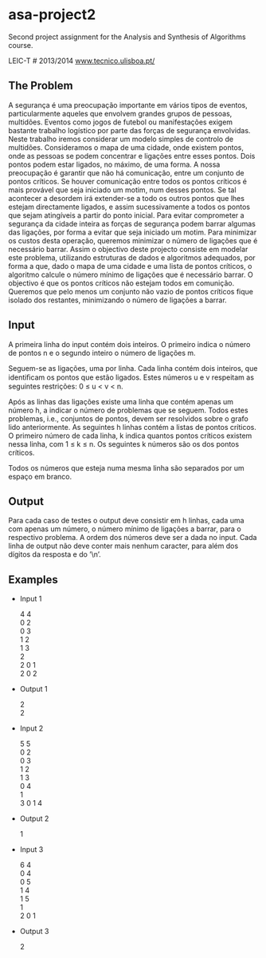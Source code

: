 asa-project2
===========
Second project assignment for the Analysis and Synthesis of Algorithms course.

LEIC-T # 2013/2014 www.tecnico.ulisboa.pt/

The Problem
-
A segurança é uma preocupação importante em vários tipos de eventos, particularmente aqueles que envolvem grandes grupos de pessoas, multidões. Eventos como jogos de futebol ou manifestações exigem bastante trabalho logístico por parte das forças de segurança envolvidas. Neste trabalho iremos considerar um modelo simples de controlo de multidões. Consideramos o mapa de uma cidade, onde existem pontos, onde as pessoas se podem concentrar e ligações entre esses pontos. Dois pontos podem estar ligados, no máximo, de uma forma. A nossa preocupação é garantir que não há comunicação, entre um conjunto de pontos críticos. Se houver comunicação entre todos os pontos críticos é mais provável que seja iniciado um motim, num desses pontos. Se tal acontecer a desordem irá extender-se a todo os outros pontos que lhes estejam directamente ligados, e assim sucessivamente a todos os pontos que sejam atingíveis a partir do ponto inicial. Para evitar comprometer a segurança da cidade inteira as forças de segurança podem barrar algumas das ligações, por forma a evitar que seja iniciado um motim. Para minimizar os custos desta operação, queremos minimizar o número de ligações que é necessário barrar. Assim o objectivo deste projecto consiste em modelar este problema, utilizando estruturas de dados e algoritmos adequados, por forma a que, dado o mapa de uma cidade e uma lista de pontos críticos, o algoritmo calcule o número mínimo de ligações que é necessário barrar. O objectivo é que os pontos críticos não estejam todos em comunição. Queremos que pelo menos um conjunto não vazio de pontos críticos fique isolado dos restantes, minimizando o número de ligações a barrar.

Input
-
A primeira linha do input contém dois inteiros. O primeiro indica o número de pontos n e o segundo inteiro o número de ligações m.

Seguem-se as ligações, uma por linha. Cada linha contém dois inteiros, que identiﬁcam os pontos que estão ligados. Estes números u e v respeitam as seguintes restrições: 0 ≤ u < v < n.

Após as linhas das ligações existe uma linha que contém apenas um número h, a indicar o número de problemas que se seguem. Todos estes problemas, i.e., conjuntos de pontos, devem ser resolvidos sobre o grafo lido anteriormente. As seguintes h linhas contém a listas de pontos críticos. O primeiro número de cada linha, k indica quantos pontos críticos existem nessa linha, com 1 ≤ k ≤ n. Os seguintes k números são os dos pontos críticos.

Todos os números que esteja numa mesma linha são separados por um espaço em branco.

Output
-
Para cada caso de testes o output deve consistir em h linhas, cada uma com apenas um número, o número mínimo de ligações a barrar, para o respectivo problema. A ordem dos números deve ser a dada no input. Cada linha de output não deve conter mais nenhum caracter, para além dos dígitos da resposta e do ’\n’.

Examples
-

- Input 1<br/>

  4 4<br/>
  0 2<br/>
  0 3<br/>
  1 2 <br/>
  1 3 <br/>
  2 <br/>
  2 0 1 <br/>
  2 0 2 <br/>


- Output 1<br/>

  2 <br/>
  2 <br/>

- Input 2<br/>

  5 5<br/> 
  0 2 <br/>
  0 3 <br/>
  1 2 <br/>
  1 3 <br/>
  0 4 <br/>
  1 <br/>
  3 0 1 4 <br/>

- Output 2<br/>

  1 <br/>

- Input 3

  6 4 <br/>
  0 4 <br/>
  0 5 <br/>
  1 4 <br/>
  1 5 <br/>
  1 <br/>
  2 0 1 <br/>

- Output 3<br/>

  2 <br/>

